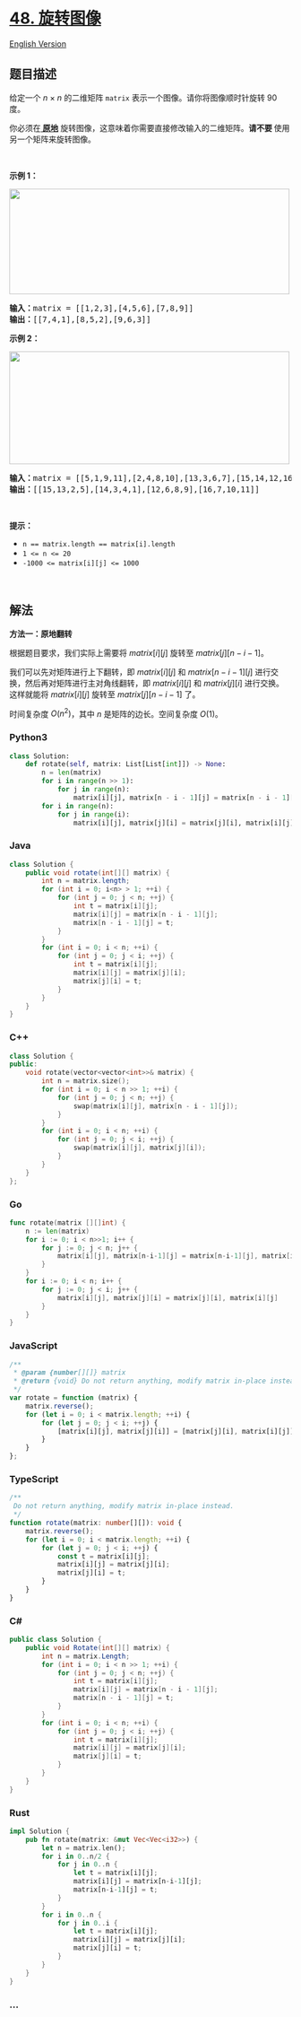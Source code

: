 # [48. 旋转图像](https://leetcode.cn/problems/rotate-image)

[English Version](/solution/0000-0099/0048.Rotate%20Image/README_EN.md)

## 题目描述

<!-- 这里写题目描述 -->

<p>给定一个 <em>n&nbsp;</em>×&nbsp;<em>n</em> 的二维矩阵&nbsp;<code>matrix</code> 表示一个图像。请你将图像顺时针旋转 90 度。</p>

<p>你必须在<strong><a href="https://baike.baidu.com/item/%E5%8E%9F%E5%9C%B0%E7%AE%97%E6%B3%95" target="_blank"> 原地</a></strong> 旋转图像，这意味着你需要直接修改输入的二维矩阵。<strong>请不要 </strong>使用另一个矩阵来旋转图像。</p>

<p>&nbsp;</p>

<p><strong>示例 1：</strong></p>
<img alt="" src="https://fastly.jsdelivr.net/gh/doocs/leetcode@main/solution/0000-0099/0048.Rotate%20Image/images/mat1.jpg" style="height: 188px; width: 500px;" />
<pre>
<strong>输入：</strong>matrix = [[1,2,3],[4,5,6],[7,8,9]]
<strong>输出：</strong>[[7,4,1],[8,5,2],[9,6,3]]
</pre>

<p><strong>示例 2：</strong></p>
<img alt="" src="https://fastly.jsdelivr.net/gh/doocs/leetcode@main/solution/0000-0099/0048.Rotate%20Image/images/mat2.jpg" style="height: 201px; width: 500px;" />
<pre>
<strong>输入：</strong>matrix = [[5,1,9,11],[2,4,8,10],[13,3,6,7],[15,14,12,16]]
<strong>输出：</strong>[[15,13,2,5],[14,3,4,1],[12,6,8,9],[16,7,10,11]]
</pre>

<p>&nbsp;</p>

<p><strong>提示：</strong></p>

<ul>
	<li><code>n == matrix.length == matrix[i].length</code></li>
	<li><code>1 &lt;= n &lt;= 20</code></li>
	<li><code>-1000 &lt;= matrix[i][j] &lt;= 1000</code></li>
</ul>

<p>&nbsp;</p>

## 解法

<!-- 这里可写通用的实现逻辑 -->

**方法一：原地翻转**

根据题目要求，我们实际上需要将 $matrix[i][j]$ 旋转至 $matrix[j][n - i - 1]$。

我们可以先对矩阵进行上下翻转，即 $matrix[i][j]$ 和 $matrix[n - i - 1][j]$ 进行交换，然后再对矩阵进行主对角线翻转，即 $matrix[i][j]$ 和 $matrix[j][i]$ 进行交换。这样就能将 $matrix[i][j]$ 旋转至 $matrix[j][n - i - 1]$ 了。

时间复杂度 $O(n^2)$，其中 $n$ 是矩阵的边长。空间复杂度 $O(1)$。

<!-- tabs:start -->

### **Python3**

<!-- 这里可写当前语言的特殊实现逻辑 -->

```python
class Solution:
    def rotate(self, matrix: List[List[int]]) -> None:
        n = len(matrix)
        for i in range(n >> 1):
            for j in range(n):
                matrix[i][j], matrix[n - i - 1][j] = matrix[n - i - 1][j], matrix[i][j]
        for i in range(n):
            for j in range(i):
                matrix[i][j], matrix[j][i] = matrix[j][i], matrix[i][j]
```

### **Java**

<!-- 这里可写当前语言的特殊实现逻辑 -->

```java
class Solution {
    public void rotate(int[][] matrix) {
        int n = matrix.length;
        for (int i = 0; i<n> > 1; ++i) {
            for (int j = 0; j < n; ++j) {
                int t = matrix[i][j];
                matrix[i][j] = matrix[n - i - 1][j];
                matrix[n - i - 1][j] = t;
            }
        }
        for (int i = 0; i < n; ++i) {
            for (int j = 0; j < i; ++j) {
                int t = matrix[i][j];
                matrix[i][j] = matrix[j][i];
                matrix[j][i] = t;
            }
        }
    }
}
```

### **C++**

```cpp
class Solution {
public:
    void rotate(vector<vector<int>>& matrix) {
        int n = matrix.size();
        for (int i = 0; i < n >> 1; ++i) {
            for (int j = 0; j < n; ++j) {
                swap(matrix[i][j], matrix[n - i - 1][j]);
            }
        }
        for (int i = 0; i < n; ++i) {
            for (int j = 0; j < i; ++j) {
                swap(matrix[i][j], matrix[j][i]);
            }
        }
    }
};
```

### **Go**

```go
func rotate(matrix [][]int) {
	n := len(matrix)
	for i := 0; i < n>>1; i++ {
		for j := 0; j < n; j++ {
			matrix[i][j], matrix[n-i-1][j] = matrix[n-i-1][j], matrix[i][j]
		}
	}
	for i := 0; i < n; i++ {
		for j := 0; j < i; j++ {
			matrix[i][j], matrix[j][i] = matrix[j][i], matrix[i][j]
		}
	}
}
```

### **JavaScript**

```js
/**
 * @param {number[][]} matrix
 * @return {void} Do not return anything, modify matrix in-place instead.
 */
var rotate = function (matrix) {
    matrix.reverse();
    for (let i = 0; i < matrix.length; ++i) {
        for (let j = 0; j < i; ++j) {
            [matrix[i][j], matrix[j][i]] = [matrix[j][i], matrix[i][j]];
        }
    }
};
```

### **TypeScript**

```ts
/**
 Do not return anything, modify matrix in-place instead.
 */
function rotate(matrix: number[][]): void {
    matrix.reverse();
    for (let i = 0; i < matrix.length; ++i) {
        for (let j = 0; j < i; ++j) {
            const t = matrix[i][j];
            matrix[i][j] = matrix[j][i];
            matrix[j][i] = t;
        }
    }
}
```

### **C#**

```cs
public class Solution {
    public void Rotate(int[][] matrix) {
        int n = matrix.Length;
        for (int i = 0; i < n >> 1; ++i) {
            for (int j = 0; j < n; ++j) {
                int t = matrix[i][j];
                matrix[i][j] = matrix[n - i - 1][j];
                matrix[n - i - 1][j] = t;
            }
        }
        for (int i = 0; i < n; ++i) {
            for (int j = 0; j < i; ++j) {
                int t = matrix[i][j];
                matrix[i][j] = matrix[j][i];
                matrix[j][i] = t;
            }
        }
    }
}
```

### **Rust**

```rust
impl Solution {
    pub fn rotate(matrix: &mut Vec<Vec<i32>>) {
        let n = matrix.len();
        for i in 0..n/2 {
            for j in 0..n {
                let t = matrix[i][j];
                matrix[i][j] = matrix[n-i-1][j];
                matrix[n-i-1][j] = t;
            }
        }
        for i in 0..n {
            for j in 0..i {
                let t = matrix[i][j];
                matrix[i][j] = matrix[j][i];
                matrix[j][i] = t;
            }
        }
    }
}
```

### **...**

```

```

<!-- tabs:end -->

